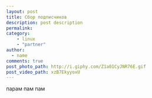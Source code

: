 ```yaml
---
layout: post
title: Сбор подписчиков
description: post description
permalink:
category: 
    - linux
    - "partner"
author:
  - name
comments: true
post_photo_path: http://i.giphy.com/Z1a01CyJNR76E.gif
post_video_path: xzB7EkyyoxU
---
```



парам пам пам
